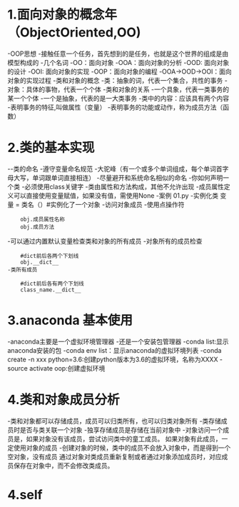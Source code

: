 # 1.面向对象的概念年（ObjectOriented,OO)
-OOP思想
    -接触任意一个任务，首先想到的是任务，也就是这个世界的组成是由模型构成的
-几个名词
    -OO：面向对象
    -OOA：面向对象的分析
    -OOD: 面向对象的设计
    -OOI: 面向对象的实现
    -OOP：面向对象的编程
    -OOA->OOD->OOI：面向对象的实现过程
-类和对象的概念
    -类：抽象的词，代表一个集合，共性的事务
    -对象：具体的事物，代表一个个体
    -类和对象的关系
        -一个具象，代表一类事务的某一个个体
        -一个是抽象，代表的是一大类事务
-类中的内容：应该具有两个内容
    -表明事务的特征,叫做属性（变量）
    -表明事务的功能或动作，称为成员方法（函数）

# 2.类的基本实现
--类的命名
    -遵守变量命名规范
    -大驼峰（有一个或多个单词组成，每个单词首字母大写，单词跟单词直接相连）
    -尽量避开和系统命名相似的命名
 -你如何声明一个类
    -必须使用class关键字
    -类由属性和方法构成，其他不允许出现
    -成员属性定义可以直接使用变量赋值，如果没有值，需使用None
    -案例 01.py
 -实例化类
            变量 = 类名（）#实例化了一个对象
 -访问对象成员
    -使用点操作符
        
        obj.成员属性名称
        obj.成员方法
 -可以通过内置默认变量检查类和对象的所有成员
    -对象所有的成员检查
        
        #dict前后各两个下划线
        obj.__dict__
    -类所有成员
        
        #dict前后各有两个下划线
        class_name.__dict__
        
# 3.anaconda 基本使用
-anaconda主要是一个虚拟环境管理器
-还是一个安装包管理器
-conda list:显示anaconda安装的包
-conda env list：显示anaconda的虚拟环境列表
-conda  create -n xxx python=3.6:创建python版本为3.6的虚拟环境，名称为XXXX
-source activate oop:创建虚拟环境

# 4.类和对象成员分析
-类和对象都可以存储成员，成员可以归类所有，也可以归类对象所有
-类存储成员时是否与类关联一个对象
-独享存储成员是存储在当前对象中
-对象访问一个成员是，如果对象没有该成员，尝试访问类中的童工成员。
 如果对象有此成员，一定使用对象的成员
-创建对象的时候，类中的成员不会放入对象中，而是得到一个空对象，没有成员
通过对象对类成员重新复制或者通过对象添加成员时，对应成员保存在对象中，而不会修改类成员。

# 4.self